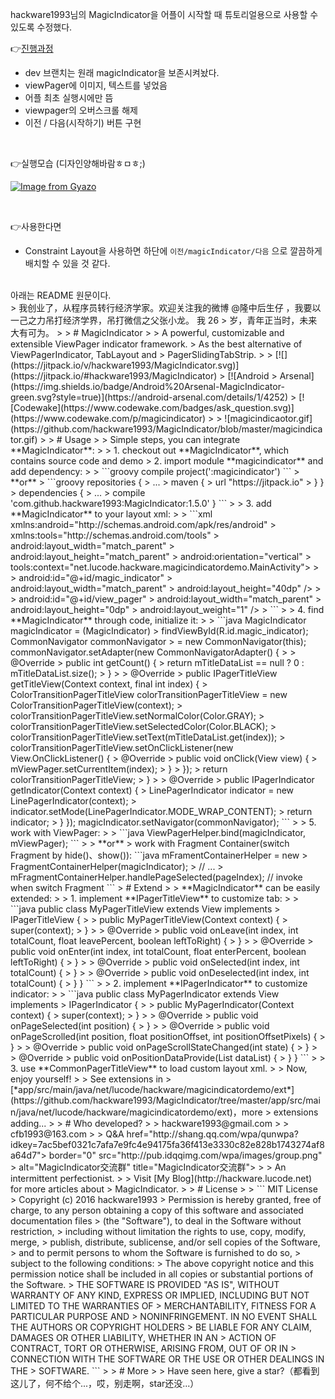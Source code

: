 hackware1993님의 MagicIndicator을 어플이 시작할 때 튜토리얼용으로 사용할 수 있도록 수정했다. <br>

👉[진행과정](https://github.com/euzl/MagicIndicator/pulls?q=is:pr%20is:closed)

- dev 브랜치는 원래 magicIndicator을 보존시켜놨다.
- viewPager에 이미지, 텍스트를 넣었음
- 어플 최초 실행시에만 뜸
- viewpager의 오버스크롤 해제
- 이전 / 다음(시작하기) 버튼 구현

<br>

👉실행모습 (디자인양해바람ㅎㅁㅎ;) 
<br>

[![Image from Gyazo](https://i.gyazo.com/c9978c5ec05d1b86f3e854ed060feeaa.gif)](https://gyazo.com/c9978c5ec05d1b86f3e854ed060feeaa)

<br>

👉사용한다면

- Constraint Layout을 사용하면 하단에 `이전/magicIndicator/다음` 으로 깔끔하게 배치할 수 있을 것 같다.

<br>
아래는 README 원문이다.
<br>
> 我创业了，从程序员转行经济学家。欢迎关注我的微博 @隆中后生仔 ，我要以一己之力吊打经济学界，吊打微信之父张小龙。 我 26
> 岁，青年正当时，未来大有可为。
> 
> # MagicIndicator
> 
> A powerful, customizable and extensible ViewPager indicator framework.
> As the best alternative of ViewPagerIndicator, TabLayout and
> PagerSlidingTabStrip.
> 
> [![](https://jitpack.io/v/hackware1993/MagicIndicator.svg)](https://jitpack.io/#hackware1993/MagicIndicator)
> [![Android
> Arsenal](https://img.shields.io/badge/Android%20Arsenal-MagicIndicator-green.svg?style=true)](https://android-arsenal.com/details/1/4252)
> [![Codewake](https://www.codewake.com/badges/ask_question.svg)](https://www.codewake.com/p/magicindicator)
> 
> ![magicindicaotor.gif](https://github.com/hackware1993/MagicIndicator/blob/master/magicindicator.gif)
> 
> # Usage
> 
> Simple steps, you can integrate **MagicIndicator**:
> 
> 1. checkout out **MagicIndicator**, which contains source code and demo
> 2. import module **magicindicator** and add dependency:
> 
>   ```groovy   compile project(':magicindicator')   ```
>      **or**
>      ```groovy   repositories {
>       ...
>       maven {
>           url "https://jitpack.io"
>       }   }
>      dependencies {
>       ...
>       compile 'com.github.hackware1993:MagicIndicator:1.5.0'   }   ```
>   
> 3. add **MagicIndicator** to your layout xml:
> 
>   ```xml   <?xml version="1.0" encoding="utf-8"?>   <LinearLayout
> xmlns:android="http://schemas.android.com/apk/res/android"
>       xmlns:tools="http://schemas.android.com/tools"
>       android:layout_width="match_parent"
>       android:layout_height="match_parent"
>       android:orientation="vertical"
>       tools:context="net.lucode.hackware.magicindicatordemo.MainActivity">
>   
>       <net.lucode.hackware.magicindicator.MagicIndicator
>           android:id="@+id/magic_indicator"
>           android:layout_width="match_parent"
>           android:layout_height="40dp" />
>   
>       <android.support.v4.view.ViewPager
>           android:id="@+id/view_pager"
>           android:layout_width="match_parent"
>           android:layout_height="0dp"
>           android:layout_weight="1" />
>      </LinearLayout>   ```
> 
> 4. find **MagicIndicator** through code, initialize it:
> 
>   ```java   MagicIndicator magicIndicator = (MagicIndicator)
> findViewById(R.id.magic_indicator);   CommonNavigator commonNavigator
> = new CommonNavigator(this);   commonNavigator.setAdapter(new CommonNavigatorAdapter() {
>   
>       @Override
>       public int getCount() {
>           return mTitleDataList == null ? 0 : mTitleDataList.size();
>       }
>   
>       @Override
>       public IPagerTitleView getTitleView(Context context, final int index) {
>           ColorTransitionPagerTitleView colorTransitionPagerTitleView = new ColorTransitionPagerTitleView(context);
>           colorTransitionPagerTitleView.setNormalColor(Color.GRAY);
>           colorTransitionPagerTitleView.setSelectedColor(Color.BLACK);
>           colorTransitionPagerTitleView.setText(mTitleDataList.get(index));
>           colorTransitionPagerTitleView.setOnClickListener(new View.OnClickListener() {
>               @Override
>               public void onClick(View view) {
>                   mViewPager.setCurrentItem(index);
>               }
>           });
>           return colorTransitionPagerTitleView;
>       }
>   
>       @Override
>       public IPagerIndicator getIndicator(Context context) {
>           LinePagerIndicator indicator = new LinePagerIndicator(context);
>           indicator.setMode(LinePagerIndicator.MODE_WRAP_CONTENT);
>           return indicator;
>       }   });   magicIndicator.setNavigator(commonNavigator);   ```
>   
> 5. work with ViewPager:
> 
>   ```java   ViewPagerHelper.bind(magicIndicator, mViewPager);   ```
> 
>   **or**
>      work with Fragment Container(switch Fragment by hide()、show()):   ```java   mFramentContainerHelper = new
> FragmentContainerHelper(magicIndicator);
>      // ...
>      mFragmentContainerHelper.handlePageSelected(pageIndex);   // invoke when switch Fragment   ```   
> # Extend
> 
> **MagicIndicator** can be easily extended:
> 
> 1. implement **IPagerTitleView** to customize tab:
> 
>   ```java   public class MyPagerTitleView extends View implements
> IPagerTitleView {
>   
>       public MyPagerTitleView(Context context) {
>           super(context);
>       }
>   
>       @Override
>       public void onLeave(int index, int totalCount, float leavePercent, boolean leftToRight) {
>       }
>   
>       @Override
>       public void onEnter(int index, int totalCount, float enterPercent, boolean leftToRight) {
>       }
>   
>       @Override
>       public void onSelected(int index, int totalCount) {
>       }
>   
>       @Override
>       public void onDeselected(int index, int totalCount) {
>       }   }   ```
> 
> 2. implement **IPagerIndicator** to customize indicator:
> 
>   ```java   public class MyPagerIndicator extends View implements
> IPagerIndicator {
>   
>       public MyPagerIndicator(Context context) {
>           super(context);
>       }
>   
>       @Override
>       public void onPageSelected(int position) {
>       }
>   
>       @Override
>       public void onPageScrolled(int position, float positionOffset, int positionOffsetPixels) {
>       }
>   
>       @Override
>       public void onPageScrollStateChanged(int state) {
>       }
>   
>       @Override
>       public void onPositionDataProvide(List<PositionData> dataList) {
>       }   }   ```
> 
> 3. use **CommonPagerTitleView** to load custom layout xml.
> 
> Now, enjoy yourself!
> 
> See extensions in
> [*app/src/main/java/net/lucode/hackware/magicindicatordemo/ext*](https://github.com/hackware1993/MagicIndicator/tree/master/app/src/main/java/net/lucode/hackware/magicindicatordemo/ext)，more
> extensions adding...
> 
> # Who developed?
> 
> hackware1993@gmail.com
> 
> cfb1993@163.com
> 
> Q&A <a target="_blank"
> href="http://shang.qq.com/wpa/qunwpa?idkey=7ac5bef0321c7afa7e9fc4e94175fa36f413e3330c82e828b1743274af8a64d7"><img
> border="0" src="http://pub.idqqimg.com/wpa/images/group.png"
> alt="MagicIndicator交流群" title="MagicIndicator交流群"></a>
> 
> An intermittent perfectionist.
> 
> Visit [My Blog](http://hackware.lucode.net) for more articles about
> MagicIndicator.
> 
> # License
> 
>   ```   MIT License
>      Copyright (c) 2016 hackware1993
>      Permission is hereby granted, free of charge, to any person obtaining a copy   of this software and associated documentation files
> (the "Software"), to deal   in the Software without restriction,
> including without limitation the rights   to use, copy, modify, merge,
> publish, distribute, sublicense, and/or sell   copies of the Software,
> and to permit persons to whom the Software is   furnished to do so,
> subject to the following conditions:
>      The above copyright notice and this permission notice shall be included in all   copies or substantial portions of the Software.
>      THE SOFTWARE IS PROVIDED "AS IS", WITHOUT WARRANTY OF ANY KIND, EXPRESS OR   IMPLIED, INCLUDING BUT NOT LIMITED TO THE WARRANTIES OF
> MERCHANTABILITY,   FITNESS FOR A PARTICULAR PURPOSE AND
> NONINFRINGEMENT. IN NO EVENT SHALL THE   AUTHORS OR COPYRIGHT HOLDERS
> BE LIABLE FOR ANY CLAIM, DAMAGES OR OTHER   LIABILITY, WHETHER IN AN
> ACTION OF CONTRACT, TORT OR OTHERWISE, ARISING FROM,   OUT OF OR IN
> CONNECTION WITH THE SOFTWARE OR THE USE OR OTHER DEALINGS IN THE  
> SOFTWARE.   ```
> 
> # More
> 
> Have seen here, give a star?（都看到这儿了，何不给个...，哎，别走啊，star还没...）
